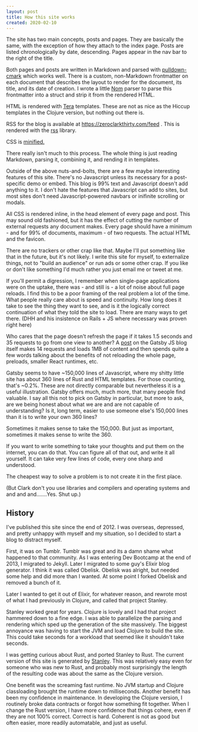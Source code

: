 ```yaml
---
layout: post
title: How this site works
created: 2020-02-10
---
```


The site has two main concepts, posts and pages. They are basically the same, with the exception of how they attach to the index page. Posts are listed chronologically by date, descending.
Pages appear in the nav bar to the right of the title.

Both pages and posts are written in Markdown and parsed with [pulldown-cmark](https://github.com/raphlinus/pulldown-cmark) which works well. 
There is a custom, non-Markdown frontmatter on each document that describes the layout to render for the document, its title, and its date of creation. I wrote a little [Nom](https://github.com/Geal/nom) parser to parse this frontmatter into a struct and strip it from the rendered HTML.

HTML is rendered with [Tera](https://github.com/Keats/tera) templates. These are not as nice as the Hiccup templates in the Clojure version, but nothing out there is.

RSS for the blog is available at https://zeroclarkthirty.com/feed . This is rendered with the [rss](https://github.com/rust-syndication/rss) library.

CSS is [minified.](https://github.com/GuillaumeGomez/minifier-rs)

There really isn't much to this process. The whole thing is just reading Markdown, parsing it, combining it, and rending it in templates.

Outside of the above nuts-and-bolts, there are a few maybe interesting features of this site.
There's no Javascript unless its necessary for a post-specific demo or embed. This blog is 99% text and Javascript doesn't add anything to it. I don't hate the features that Javascript can add to sites, but most sites don't need Javascript-powered navbars or inifinite scrolling or modals.

All CSS is rendered inline, in the head element of every page and post. This may sound old fashioned, but it has the effect of cutting the number of external requests any document makes.
Every page should have a minimum - and for 99% of documents, maximum - of two requests. The actual HTML and the favicon.

There are no trackers or other crap like that. Maybe I'll put something like that in the future, but it's not likely. I write this site for myself, to externalize things, not to "build an audience" or run ads or some other crap. If you like or don't like something I'd much rather you just email me or tweet at me.

If you'll permit a digression, I remember when single-page applications were on the uptake, there was - and still is - a lot of noise about full page reloads. I find this to be a poor framing of the real problem a lot of the time. What people really care about is speed and continuity. How long does it take to see the thing they want to see, and is it the logically correct continuation of what they told the site to load. There are many ways to get there. (DHH and his insistence on Rails + JS where necessary was proven right here)

Who cares that the page doesn't refresh the page if it takes 1.5 seconds and 35 requests to go from one view to another? A [post](https://www.gatsbyjs.org/blog/2020-01-30-why-gatsby-is-better-with-javascript/) on the Gatsby JS blog itself makes 14 requests and loads 1MB of content and then spends quite a few words talking about the benefits of not reloading the whole page, preloads, smaller React runtimes, etc.

Gatsby seems to have ~150,000 lines of Javascript, where my shitty little site has about 360 lines of Rust and HTML templates. For those counting, that's ~0.2%. These are not directly comparable but nevertheless it is a useful illustration. Gatsby offers much, much more, that many people find valuable. I say all this not to pick on Gatsby in particular, but more to ask, are we being honest about what we are and are not capable of understanding? Is it, long term, easier to use someone else's 150,000 lines than it is to write your own 360 lines?

Sometimes it makes sense to take the 150,000. But just as important, sometimes it makes sense to write the 360.

If you want to write something to take your thoughts and put them on the internet, you can do that. You can figure all of that out, and write it all yourself. It can take very few lines of code, every one sharp and understood.

The cheapest way to solve a problem is to not create it in the first place.

(But Clark don't you use libraries and compilers and operating systems and and and and.......Yes. Shut up.)


## History

I've published this site since the end of 2012. I was overseas, depressed, and pretty unhappy with myself and my situation, so I decided to start a blog to distract myself.

First, it was on Tumblr. Tumblr was great and its a damn shame what happened to that community.
As I was entering Dev Bootcamp at the end of 2013, I migrated to Jekyll.
Later I migrated to some guy's Elixir blog generator. I think it was called Obelisk.
Obelisk was alright, but needed some help and did more than I wanted.
At some point I forked Obelisk and removed a bunch of it.

Later I wanted to get it out of Elixir, for whatever reason, and rewrote most of what I had previously
in Clojure, and called that project Stanley.

Stanley worked great for years. Clojure is lovely and I had that project hammered down to a fine edge.
I was able to parallelize the parsing and rendering which sped up the generation of the site massively.
The biggest annoyance was having to start the JVM and load Clojure to build the site. This could take seconds for a workload that seemed like it shouldn't take seconds.

I was getting curious about Rust, and ported Stanley to Rust. The current version of this site is generated by [Stanley](https://github.com/ckampfe/stanley-rs).
This was relatively easy even for someone who was new to Rust, and probably most surprisingly the length of the resulting code was about the same as the Clojure version.

One benefit was the screaming fast runtime. No JVM startup and Clojure classloading brought the runtime down to milliseconds. Another benefit has been my confidence in maintenance. In developing the Clojure version, I routinely broke data contracts or forgot how something fit together. When I change the Rust version, I have more confidence that things cohere, even if they are not 100% correct. Correct is hard. Coherent is not as good but often easier, more readily automatable, and just as useful.

